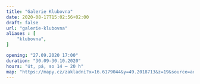 ```yaml
---
title: "Galerie Klubovna"
date: 2020-08-17T15:02:56+02:00
draft: false
url: "galerie-klubovna"
aliases : [
    "klubovna",
]

opening: "27.09.2020 17:00"
duration: "30.09-30.10.2020"
hours: "út, pá, so 14 – 20 h"
map: "https://mapy.cz/zakladni?x=16.6179044&y=49.2018713&z=19&source=addr&id=8901237"
---
```

